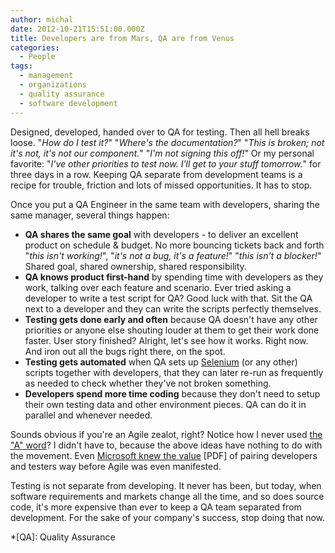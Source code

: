 ```yaml
---
author: michal
date: 2012-10-21T15:51:00.000Z
title: Developers are from Mars, QA are from Venus
categories:
  - People
tags:
  - management
  - organizations
  - quality assurance
  - software development
---
```


Designed, developed, handed over to QA for testing. Then all hell breaks loose. "*How do I test it?*" "*Where's the documentation?*" "*This is broken; not it's not, it's not our component.*" "*I'm not signing this off!*" Or my personal favorite: "*I've other priorities to test now. I'll get to your stuff tomorrow.*" for three days in a row. Keeping QA separate from development teams is a recipe for trouble, friction and lots of missed opportunities. It has to stop.

<!--more-->

Once you put a QA Engineer in the same team with developers, sharing the same manager, several things happen:

* **QA shares the same goal** with developers - to deliver an excellent product on schedule &amp; budget. No more bouncing tickets back and forth "*this isn't working!*", "*it's not a bug, it's a feature!*" "*this isn't a blocker!*" Shared goal, shared ownership, shared responsibility.
* **QA knows product first-hand** by spending time with developers as they work, talking over each feature and scenario. Ever tried asking a developer to write a test script for QA? Good luck with that. Sit the QA next to a developer and they can write the scripts perfectly themselves.
* **Testing gets done early and often** because QA doesn't have any other priorities or anyone else shouting louder at them to get their work done faster. User story finished? Alright, let's see how it works. Right now. And iron out all the bugs right there, on the spot.
* **Testing gets automated** when QA sets up [Selenium][selenium] (or any other) scripts together with developers, that they can later re-run as frequently as needed to check whether they've not broken something.
* **Developers spend more time coding** because they don't need to setup their own testing data and other environment pieces. QA can do it in parallel and whenever needed.

Sounds obvious if you're an Agile zealot, right? Notice how I never used [the "A" word][mbagile]? I didn't have to, because the above ideas have nothing to do with the movement. Even [Microsoft knew the value][mstesting] [PDF] of pairing developers and testers way before Agile was even manifested.

Testing is not separate from developing. It never has been, but today, when software requirements and markets change all the time, and so does source code, it's more expensive than ever to keep a QA team separated from development. For the sake of your company's success, stop doing that now.

[selenium]: http://seleniumhq.org/
[mbagile]: /what-does-it-mean-to-be-agile
[mstesting]: http://citeseerx.ist.psu.edu/viewdoc/download?doi=10.1.1.92.1577&amp;rep=rep1&amp;type=pdf

*[QA]: Quality Assurance
